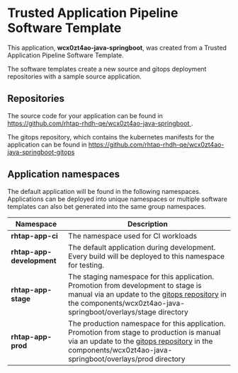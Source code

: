 # Trusted Application Pipeline Software Template

This application, **wcx0zt4ao-java-springboot**, was created from a Trusted Application Pipeline Software Template.

The software templates create a new source and gitops deployment repositories with a sample source application. 

## Repositories

The source code for your application can be found in [https://github.com/rhtap-rhdh-qe/wcx0zt4ao-java-springboot ](https://github.com/rhtap-rhdh-qe/wcx0zt4ao-java-springboot ).
 
The gitops repository, which contains the kubernetes manifests for the application can be found in 
[https://github.com/rhtap-rhdh-qe/wcx0zt4ao-java-springboot-gitops ](https://github.com/rhtap-rhdh-qe/wcx0zt4ao-java-springboot-gitops ) 

## Application namespaces 

The default application will be found in the following namespaces. Applications can be deployed into unique namespaces or multiple software templates can also bet generated into the same group namespaces.  

|  Namespace   |  Description   |  
| -------- | -------- |
| **rhtap-app-ci** | The namespace used for CI workloads |
| **rhtap-app-development** | The default application during development. Every build will be deployed to this namespace for testing. |
| **rhtap-app-stage** | The staging namespace for this application. Promotion from development to stage is manual via an update to the [gitops repository](https://github.com/rhtap-rhdh-qe/wcx0zt4ao-java-springboot-gitops ) in the components/wcx0zt4ao-java-springboot/overlays/stage directory |
| **rhtap-app-prod** | The production namespace for this application. Promotion from stage to production is manual via an update to the [gitops repository](https://github.com/rhtap-rhdh-qe/wcx0zt4ao-java-springboot-gitops ) in the components/wcx0zt4ao-java-springboot/overlays/prod directory |